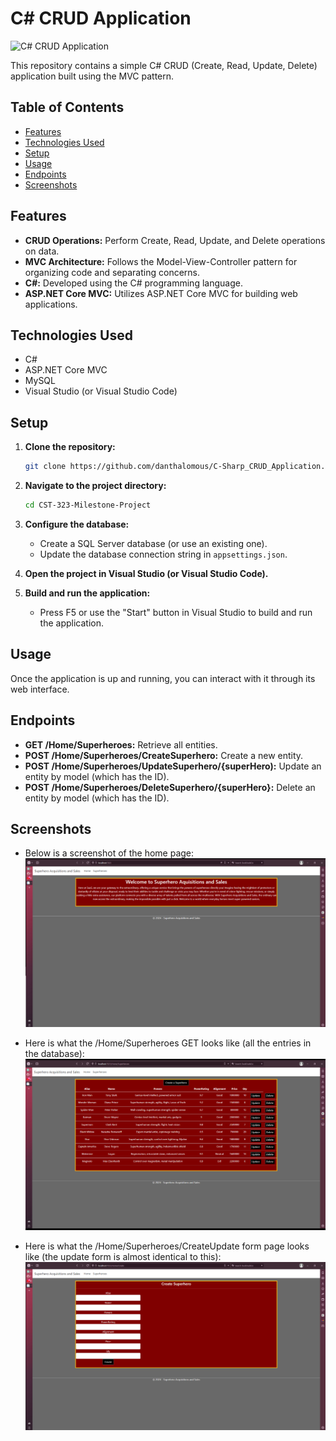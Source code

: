 # C# CRUD Application

![C# CRUD Application](C#_CRUD_Web_Application.png)

This repository contains a simple C# CRUD (Create, Read, Update, Delete) application built using the MVC pattern.

## Table of Contents

- [Features](#features)
- [Technologies Used](#technologies-used)
- [Setup](#setup)
- [Usage](#usage)
- [Endpoints](#endpoints)
- [Screenshots](#screenshots)

## Features

- **CRUD Operations:** Perform Create, Read, Update, and Delete operations on data.
- **MVC Architecture:** Follows the Model-View-Controller pattern for organizing code and separating concerns.
- **C#:** Developed using the C# programming language.
- **ASP.NET Core MVC:** Utilizes ASP.NET Core MVC for building web applications.

## Technologies Used

- C#
- ASP.NET Core MVC
- MySQL
- Visual Studio (or Visual Studio Code)

## Setup

1. **Clone the repository:**

    ```bash
    git clone https://github.com/danthalomous/C-Sharp_CRUD_Application.git
    ```

2. **Navigate to the project directory:**

    ```bash
    cd CST-323-Milestone-Project
    ```

3. **Configure the database:**

    - Create a SQL Server database (or use an existing one).
    - Update the database connection string in `appsettings.json`.

4. **Open the project in Visual Studio (or Visual Studio Code).**

5. **Build and run the application:**

    - Press F5 or use the "Start" button in Visual Studio to build and run the application.

## Usage

Once the application is up and running, you can interact with it through its web interface.

## Endpoints

- **GET /Home/Superheroes:** Retrieve all entities.
- **POST /Home/Superheroes/CreateSuperhero:** Create a new entity.
- **POST /Home/Superheroes/UpdateSuperhero/{superHero):** Update an entity by model (which has the ID).
- **POST /Home/Superheroes/DeleteSuperhero/{superHero}:** Delete an entity by model (which has the ID).

## Screenshots

- Below is a screenshot of the home page:
  ![Home Page](HomePage.png)

- Here is what the /Home/Superheroes GET looks like (all the entries in the database):
  ![Superheroes Page](AllSuperheroes.png)

- Here is what the /Home/Superheroes/CreateUpdate form page looks like (the update form is almost identical to this):
  ![New Superhero Page](Cretae-Update.png)
